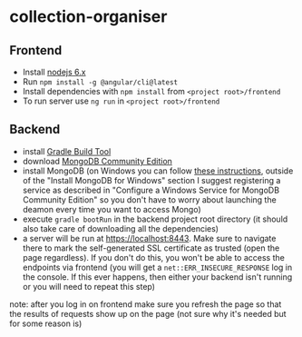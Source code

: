 # collection-organiser

## Frontend
* Install [nodejs 6.x](https://nodejs.org/en/download/)
* Run ```npm install -g @angular/cli@latest```
* Install dependencies with ```npm install``` from ```<project root>/frontend```
* To run server use ```ng run``` in ```<project root>/frontend```

## Backend

* install [Gradle Build Tool](https://gradle.org/)
* download [MongoDB Community Edition](https://www.mongodb.com/download-center#community)
* install MongoDB (on Windows you can follow [these instructions](https://docs.mongodb.com/manual/tutorial/install-mongodb-on-windows), outside of the "Install MongoDB for Windows" section I suggest registering a service as described in "Configure a Windows Service for MongoDB Community Edition" so you don't have to worry about launching the deamon every time you want to access Mongo)
* execute ```gradle bootRun``` in the backend project root directory (it should also take care of downloading all the dependencies)
* a server will be run at [https://localhost:8443](https://localhost:8443). Make sure to navigate there to mark the self-generated SSL certificate as trusted (open the page regardless). If you don't do this, you won't be able to access the endpoints via frontend (you will get a ```net::ERR_INSECURE_RESPONSE``` log in the console. If this ever happens, then either your backend isn't running or you will need to repeat this step)

note: after you log in on frontend make sure you refresh the page so that the results of requests show up on the page (not sure why it's needed but for some reason is)
